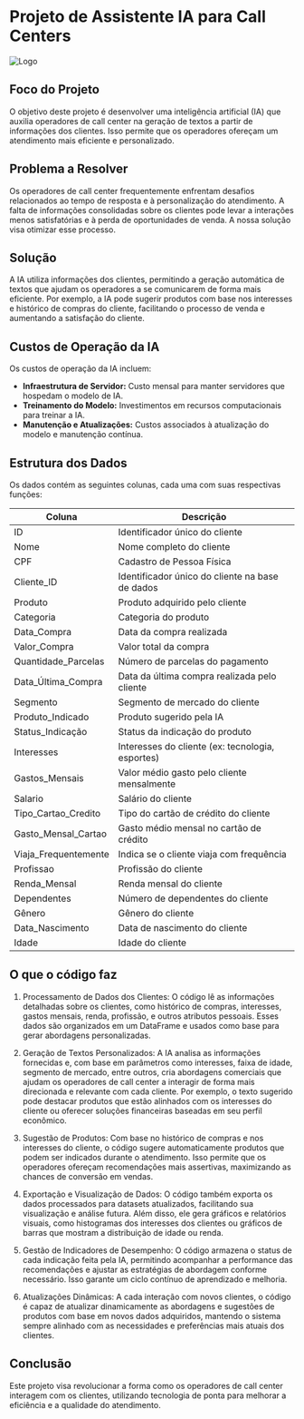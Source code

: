 # Projeto de Assistente IA para Call Centers
![Logo](https://cdn.discordapp.com/attachments/1292610820416475189/1300187723734192220/image-removebg-preview.png?ex=671fedad&is=671e9c2d&hm=0629e4e4ef73f71a6f03f8335fd4489a29f8b6bb14cc8bef3be01211271de0a9&)

## Foco do Projeto
O objetivo deste projeto é desenvolver uma inteligência artificial (IA) que auxilia operadores de call center na geração de textos a partir de informações dos clientes. Isso permite que os operadores ofereçam um atendimento mais eficiente e personalizado.

## Problema a Resolver
Os operadores de call center frequentemente enfrentam desafios relacionados ao tempo de resposta e à personalização do atendimento. A falta de informações consolidadas sobre os clientes pode levar a interações menos satisfatórias e à perda de oportunidades de venda. A nossa solução visa otimizar esse processo.

## Solução
A IA utiliza informações dos clientes, permitindo a geração automática de textos que ajudam os operadores a se comunicarem de forma mais eficiente. Por exemplo, a IA pode sugerir produtos com base nos interesses e histórico de compras do cliente, facilitando o processo de venda e aumentando a satisfação do cliente.

## Custos de Operação da IA
Os custos de operação da IA incluem:

- **Infraestrutura de Servidor:** Custo mensal para manter servidores que hospedam o modelo de IA.
- **Treinamento do Modelo:** Investimentos em recursos computacionais para treinar a IA.
- **Manutenção e Atualizações:** Custos associados à atualização do modelo e manutenção contínua.

## Estrutura dos Dados
Os dados contém as seguintes colunas, cada uma com suas respectivas funções:

| Coluna                   | Descrição |
|--------------------------|-----------|
| ID                       | Identificador único do cliente |
| Nome                     | Nome completo do cliente |
| CPF                      | Cadastro de Pessoa Física |
| Cliente_ID               | Identificador único do cliente na base de dados |
| Produto                  | Produto adquirido pelo cliente |
| Categoria                | Categoria do produto |
| Data_Compra              | Data da compra realizada |
| Valor_Compra             | Valor total da compra |
| Quantidade_Parcelas      | Número de parcelas do pagamento |
| Data_Última_Compra       | Data da última compra realizada pelo cliente |
| Segmento                 | Segmento de mercado do cliente |
| Produto_Indicado         | Produto sugerido pela IA |
| Status_Indicação         | Status da indicação do produto |
| Interesses               | Interesses do cliente (ex: tecnologia, esportes) |
| Gastos_Mensais           | Valor médio gasto pelo cliente mensalmente |
| Salario                  | Salário do cliente |
| Tipo_Cartao_Credito     | Tipo do cartão de crédito do cliente |
| Gasto_Mensal_Cartao     | Gasto médio mensal no cartão de crédito |
| Viaja_Frequentemente     | Indica se o cliente viaja com frequência |
| Profissao                | Profissão do cliente |
| Renda_Mensal             | Renda mensal do cliente |
| Dependentes              | Número de dependentes do cliente |
| Gênero                   | Gênero do cliente |
| Data_Nascimento          | Data de nascimento do cliente |
| Idade                    | Idade do cliente |

## O que o código faz

1. Processamento de Dados dos Clientes: O código lê as informações detalhadas sobre os clientes, como histórico de compras, interesses, gastos mensais, renda, profissão, e outros atributos pessoais. Esses dados são organizados em um DataFrame e usados como base para gerar abordagens personalizadas.

2. Geração de Textos Personalizados: A IA analisa as informações fornecidas e, com base em parâmetros como interesses, faixa de idade, segmento de mercado, entre outros, cria abordagens comerciais que ajudam os operadores de call center a interagir de forma mais direcionada e relevante com cada cliente. Por exemplo, o texto sugerido pode destacar produtos que estão alinhados com os interesses do cliente ou oferecer soluções financeiras baseadas em seu perfil econômico.

3. Sugestão de Produtos: Com base no histórico de compras e nos interesses do cliente, o código sugere automaticamente produtos que podem ser indicados durante o atendimento. Isso permite que os operadores ofereçam recomendações mais assertivas, maximizando as chances de conversão em vendas.

4. Exportação e Visualização de Dados: O código também exporta os dados processados para datasets atualizados, facilitando sua visualização e análise futura. Além disso, ele gera gráficos e relatórios visuais, como histogramas dos interesses dos clientes ou gráficos de barras que mostram a distribuição de idade ou renda.

5. Gestão de Indicadores de Desempenho: O código armazena o status de cada indicação feita pela IA, permitindo acompanhar a performance das recomendações e ajustar as estratégias de abordagem conforme necessário. Isso garante um ciclo contínuo de aprendizado e melhoria.

6. Atualizações Dinâmicas: A cada interação com novos clientes, o código é capaz de atualizar dinamicamente as abordagens e sugestões de produtos com base em novos dados adquiridos, mantendo o sistema sempre alinhado com as necessidades e preferências mais atuais dos clientes.

## Conclusão
Este projeto visa revolucionar a forma como os operadores de call center interagem com os clientes, utilizando tecnologia de ponta para melhorar a eficiência e a qualidade do atendimento.
